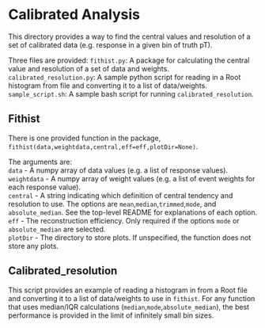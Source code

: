 # Calibrated Analysis
This directory provides a way to find the central values and resolution of a set of calibrated data (e.g. response in a given bin of truth pT).

Three files are provided:
`fithist.py`: A package for calculating the central value and resolution of a set of data and weights.
`calibrated_resolution.py`: A sample python script for reading in a Root histogram from file and converting it to a list of data/weights. `sample_script.sh`: A sample bash script for running `calibrated_resolution`.

## Fithist
There is one provided function in the package, `fithist(data,weightdata,central,eff=eff,plotDir=None)`.

The arguments are:  
`data` - A numpy array of data values (e.g. a list of response values).  
`weightdata` - A numpy array of weight values (e.g. a list of event weights for each response value).  
`central` - A string indicating which definition of central tendency and resolution to use. The options are `mean`,`median`,`trimmed`,`mode`, and `absolute_median`. See the top-level README for explanations of each option.  
`eff` - The reconstruction efficiency. Only required if the options `mode` or `absolute_median` are selected.  
`plotDir` - The directory to store plots. If unspecified, the function does not store any plots.

## Calibrated_resolution
This script provides an example of reading a histogram in from a Root file and converting it to a list of data/weights to use in `fithist`. For any function that uses median/IQR calculations (`median`,`mode`,`absolute_median`), the best performance is provided in the limit of infinitely small bin sizes. 
